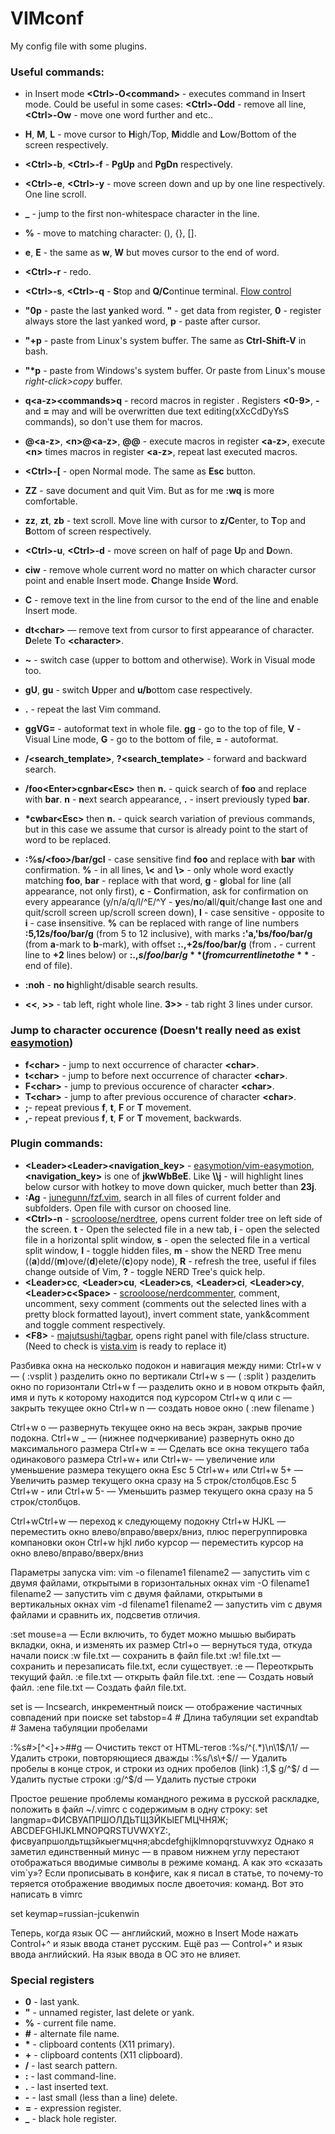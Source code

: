 # VIMconf

My config file with some plugins.

### Useful commands:

- in Insert mode **\<Ctrl>-O\<command>** - executes command in Insert mode. Could be useful in some cases: **\<Ctrl>-Odd** - remove all line, **\<Ctrl>-Ow** - move one word further and etc..
- **H**, **M**, **L** - move cursor to **H**igh/Top, **M**iddle and **L**ow/Bottom of the screen respectively. 
- **\<Ctrl>-b**, **\<Ctrl>-f** - **PgUp** and **PgDn** respectively.
- **\<Ctrl>-e**, **\<Ctrl>-y** - move screen down and up by one line respectively. One line scroll.
- **_** - jump to the first non-whitespace character in the line.
- **%** - move to matching character: (), {}, [].
- **e**, **E** - the same as **w**, **W** but moves cursor to the end of word.
- **\<Ctrl>-r** - redo.
- **\<Ctrl>-s**, **\<Ctrl>-q** - **S**top and **Q/C**ontinue terminal. [Flow control](https://unix.stackexchange.com/a/12146)
- **"0p** - paste the last **y**anked word. **"** - get data from register, **0** - register always store the last yanked word, **p** - paste after cursor.
- **"+p** - paste from Linux's system buffer. The same as **Ctrl-Shift-V** in bash.
- **"\*p** - paste from Windows's system buffer. Or paste from Linux's mouse *right-click>copy* buffer.
- **q\<a-z>\<commands>q** - record macros in register **<a-z>**. Registers **<0-9>**, **-** and **=** may and will be overwritten due text editing(xXcCdDyYsS commands), so don't use them for macros.
- **@\<a-z>**, **\<n>@\<a-z>**, **@@** - execute macros in register **\<a-z>**, execute **\<n>** times macros in register **\<a-z>**, repeat last executed macros.



- **\<Ctrl>-[** - open Normal mode. The same as **Esc** button.
- **ZZ** - save document and quit Vim. But as for me **:wq** is more comfortable.
- **zz**, **zt**, **zb** - text scroll. Move line with cursor to **z/C**enter, to **T**op and **B**ottom of screen respectively.
- **\<Ctrl>-u**, **\<Ctrl>-d** - move screen on half of page **U**p and **D**own.
- **ciw** - remove whole current word no matter on which character cursor point and enable Insert mode. **C**hange **I**nside **W**ord.
- **C** - remove text in the line from cursor to the end of the line and enable Insert mode.
- **dt\<char>** — remove text from cursor to first appearance of character. **D**elete **T**o **\<character>**.
- **~** - switch case (upper to bottom and otherwise). Work in Visual mode too.
- **gU**, **gu** - switch **U**pper and **u/b**ottom case respectively.
- **.** - repeat the last Vim command.
- **ggVG=** - autoformat text in whole file. **gg** - go to the top of file, **V** - Visual Line mode, **G** - go to the bottom of file, **=** - autoformat.
- **/<search_template>**, **?\<search_template>** - forward and backward search.
- **/foo\<Enter>cgnbar\<Esc>** then **n.** - quick search of **foo** and replace with **bar**. **n** - **n**ext search appearance, **.** - insert previously typed **bar**.
- **\*cwbar\<Esc>** then **n.** - quick search variation of previous commands, but in this case we assume that cursor is already point to the start of word to be replaced.
- **:%s/\<foo\>/bar/gcI** - case sensitive find **foo** and replace with **bar** with confirmation. **%** - in all lines, **\\<** and **\\>** - only whole word exactly matching **foo**, **bar** - replace with that word, **g** - **g**lobal for line (all appearance, not only first), **c** - **C**onfirmation, ask for confirmation on every appearance (y/n/a/q/l/^E/^Y - **y**es/**n**o/**a**ll/**q**uit/change **l**ast one and quit/scroll screen up/scroll screen down), **I** - case sensitive - opposite to **i** - case **i**nsensitive. **%** can be replaced with range of line numbers **:5,12s/foo/bar/g** (from 5 to 12 inclusive), with marks **:'a,'bs/foo/bar/g** (from **a**-mark to **b**-mark), with offset **:.,+2s/foo/bar/g** (from **.** - current line to **+2** lines below) or **:.,$s/foo/bar/g** (from current line to the **$** - end of file).
- **:noh** - **no h**ighlight/disable search results.
- **<<**, **>>** - tab left, right whole line. **3>>** - tab right 3 lines under cursor.

### Jump to character occurence (Doesn't really need as exist [easymotion](https://github.com/easymotion/vim-easymotion))
- **f\<char>** - jump to next occurrence of character **\<char>**.
- **t\<char>** - jump to before next occurrence of character **\<char>**.
- **F\<char>** - jump to previous occurence of character **\<char>**.
- **T\<char>** - jump to after previous occurence of character **\<char>**.
- **;**- repeat previous **f**, **t**, **F** or **T** movement.
- **,**- repeat previous **f**, **t**, **F** or **T** movement, backwards.


### Plugin commands:
- **\<Leader>\<Leader><navigation_key>** - [easymotion/vim-easymotion](https://github.com/easymotion/vim-easymotion), **<navigation_key>** is one of **jkwWbBeE**. Like **\\\j** - will highlight lines below cursor with hotkey to move down quicker, much better than **23j**.
- **:Ag** - [junegunn/fzf.vim](https://github.com/junegunn/fzf.vim), search in all files of current folder and subfolders. Open file with cursor on choosed line.
- **\<Ctrl>-n** - [scrooloose/nerdtree](https://github.com/preservim/nerdtree), opens current folder tree on left side of the screen. **t** - Open the selected file in a new tab, **i** - open the selected file in a horizontal split window, **s** - open the selected file in a vertical split window, **I** - toggle hidden files, **m** - show the NERD Tree menu ((**a**)dd/(**m**)ove/(**d**)elete/(**c**)opy node), **R** - refresh the tree, useful if files change outside of Vim, **?** - toggle NERD Tree's quick help.
- **\<Leader>cc**,  **\<Leader>cu**,  **\<Leader>cs**,  **\<Leader>ci**,  **\<Leader>cy**,  **\<Leader>c\<Space>**  - [scrooloose/nerdcommenter](https://github.com/preservim/nerdcommenter), comment, uncomment, sexy comment (comments out the selected lines with a pretty block formatted layout), invert comment state, yank&comment and toggle comment respectively.
- **\<F8>** - [majutsushi/tagbar](https://github.com/preservim/tagbar), opens right panel with file/class structure. (Need to check is [vista.vim](https://github.com/liuchengxu/vista.vim) is ready to replace it)


Разбивка окна на несколько подокон и навигация между ними:
Ctrl+w v — ( :vsplit ) разделить окно по вертикали
Ctrl+w s — ( :split ) разделить окно по горизонтали
Ctrl+w f — разделить окно и в новом открыть файл, имя и путь к которому находится под курсором
Ctrl+w q или c — закрыть текущее окно
Ctrl+w n — создать новое окно ( :new filename )

Сtrl+w o — развернуть текущее окно на весь экран, закрыв прочие подокна.
Сtrl+w _ — (нижнее подчеркивание) развернуть окно до максимального размера
Сtrl+w = — Сделать все окна текущего таба одинакового размера
Ctrl+w+ или Ctrl+w- — увеличение или уменьшение размера текущего окна
Esc 5 Ctrl+w+ или Сtrl+w 5+ — Увеличить размер текущего окна сразу на 5 строк/столбцов.Esc 5 Ctrl+w - или Сtrl+w 5- — Уменьшить размер текущего окна сразу на 5 строк/столбцов.

Ctrl+wCtrl+w — переход к следующему подокну
Ctrl+w HJKL — переместить окно влево/вправо/вверх/вниз, плюс перегруппировка компановки окон Ctrl+w hjkl либо курсор — переместить курсор на окно влево/вправо/вверх/вниз

Параметры запуска  vim:
vim -o filename1 filename2 — запустить vim с двумя файлами, открытыми в горизонтальных окнах
vim -O filename1 filename2 — запустить vim с двумя файлами, открытыми в вертикальных окнах
vim -d filename1 filename2 — запустить vim с двумя файлами и сравнить их, подсветив отличия.

:set mouse=a — Если включить, то будет можно мышью выбирать вкладки, окна, и изменять их размер
Ctrl+o — вернуться туда, откуда начали поиск
:w file.txt — сохранить в файл file.txt
:w! file.txt — сохранить и перезаписать file.txt, если существует.
:e — Переоткрыть текущий файл.
:e file.txt — открыть файл file.txt.
:ene — Создать новый файл.
:ene file.txt — Создать файл file.txt.

set is — Incsearch, инкрементный поиск — отображение частичных совпадений при поиске
set tabstop=4 # Длина табуляции
set expandtab # Замена табуляции пробелами

:%s#>[^<]\+>##g — Очистить текст от HTML-тегов
:%s/^\(.*\)\n\1$/\1/ — Удалить строки, повторяющиеся дважды
:%s/\s\+$//  — Удалить пробелы в конце строк, и строки из одних пробелов (link)
:1,$ g/^$/ d  — Удалить пустые строки
:g/^$/d   — Удалить пустые строки


Простое решение проблемы командного режима в русской раскладке, положить в файл ~/.vimrc с содержимым в одну строку:
set langmap=ФИСВУАПРШОЛДЬТЩЗЙКЫЕГМЦЧНЯЖ;
ABCDEFGHIJKLMNOPQRSTUVWXYZ:, фисвуапршолдьтщзйкыегмцчня;abcdefghijklmnopqrstuvwxyz
Однако я заметил единственный минус — в правом нижнем углу перестают отображаться вводимые символы в режиме команд.
А как это «сказать vim`у»? Если прописывать в конфиге, как я писал в статье, то почему-то теряется отображение вводимых после двоеточия: команд.
Вот это написать в vimrc

set keymap=russian-jcukenwin

Теперь, когда язык ОС — английский, можно в Insert Mode нажать Control+^ и язык ввода станет русским. Ещё раз — Control+^ и язык ввода английский. На язык ввода в ОС это не влияет.






### Special registers
- **0** - last yank.
- **"** - unnamed register, last delete or yank.
- **%** - current file name.
- **#** - alternate file name.
- **\*** - clipboard contents (X11 primary).
- **+** - clipboard contents (X11 clipboard).
- **/** - last search pattern.
- **:** - last command-line.
- **.** - last inserted text.
- **-** - last small (less than a line) delete.
- **=** - expression register.
- **\_** - black hole register.
